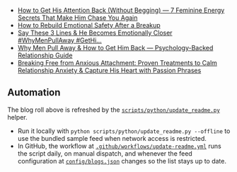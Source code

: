 <!-- BLOG-POST-LIST:START -->
- [How to Get His Attention Back (Without Begging) — 7 Feminine Energy Secrets That Make Him Chase You Again](https://understandman727.blogspot.com/2025/10/how-to-get-his-attention-back-without.html)
- [How to Rebuild Emotional Safety After a Breakup](https://understandman727.blogspot.com/2025/10/how-to-rebuild-emotional-safety-after.html)
- [Say These 3 Lines & He Becomes Emotionally Closer #WhyMenPullAway #GetHi...](https://understandman727.blogspot.com/2025/10/say-these-3-lines-he-becomes.html)
- [Why Men Pull Away & How to Get Him Back — Psychology-Backed Relationship Guide](https://understandman727.blogspot.com/2025/10/why-men-pull-away-how-to-get-him-back.html)
- [Breaking Free from Anxious Attachment: Proven Treatments to Calm Relationship Anxiety & Capture His Heart with Passion Phrases](https://understandman727.blogspot.com/2025/10/breaking-free-from-anxious-attachment.html)
<!-- BLOG-POST-LIST:END -->

## Automation

The blog roll above is refreshed by the [`scripts/python/update_readme.py`](scripts/python/update_readme.py) helper.

- Run it locally with `python scripts/python/update_readme.py --offline` to use the bundled sample feed when network access is restricted.
- In GitHub, the workflow at [`.github/workflows/update-readme.yml`](.github/workflows/update-readme.yml) runs the script daily, on manual dispatch, and whenever the feed configuration at [`config/blogs.json`](config/blogs.json) changes so the list stays up to date.
